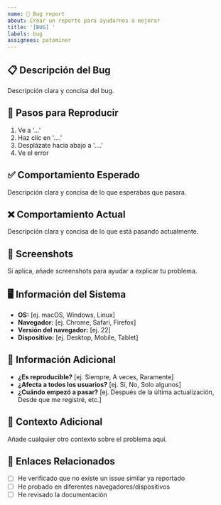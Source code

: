 ```yaml
---
name: 🐛 Bug report
about: Crear un reporte para ayudarnos a mejorar
title: '[BUG] '
labels: bug
assignees: patominer
---
```


## 📋 Descripción del Bug
Descripción clara y concisa del bug.

## 🔄 Pasos para Reproducir
1. Ve a '...'
2. Haz clic en '....'
3. Desplázate hacia abajo a '....'
4. Ve el error

## ✅ Comportamiento Esperado
Descripción clara y concisa de lo que esperabas que pasara.

## ❌ Comportamiento Actual
Descripción clara y concisa de lo que está pasando actualmente.

## 📸 Screenshots
Si aplica, añade screenshots para ayudar a explicar tu problema.

## 🖥️ Información del Sistema
- **OS:** [ej. macOS, Windows, Linux]
- **Navegador:** [ej. Chrome, Safari, Firefox]
- **Versión del navegador:** [ej. 22]
- **Dispositivo:** [ej. Desktop, Mobile, Tablet]

## 🧪 Información Adicional
- **¿Es reproducible?** [ej. Siempre, A veces, Raramente]
- **¿Afecta a todos los usuarios?** [ej. Sí, No, Solo algunos]
- **¿Cuándo empezó a pasar?** [ej. Después de la última actualización, Desde que me registré, etc.]

## 📝 Contexto Adicional
Añade cualquier otro contexto sobre el problema aquí.

## 🔗 Enlaces Relacionados
- [ ] He verificado que no existe un issue similar ya reportado
- [ ] He probado en diferentes navegadores/dispositivos
- [ ] He revisado la documentación
